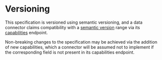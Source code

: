 # Versioning

This specification is versioned using semantic versioning, and a data connector claims compatibility with a [semantic version](https://semver.org) range via its [capabilities](capabilities.md) endpoint.

Non-breaking changes to the specification may be achieved via the addition of new capabilities, which a connector will be assumed not to implement if the corresponding field is not present in its capabilities endpoint.
